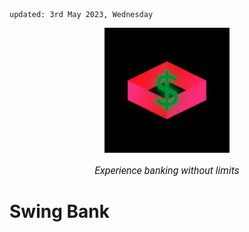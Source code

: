     updated: 3rd May 2023, Wednesday

<div align=center>
    <a href="">
        <img width="200" src="src/icons/logo.png" alt="Swing Bank">
    </a>
    <p style="font-family: roboto, calibri; font-size:12pt; font-style:italic"> Experience banking without limits </p>
</div>



# Swing Bank
